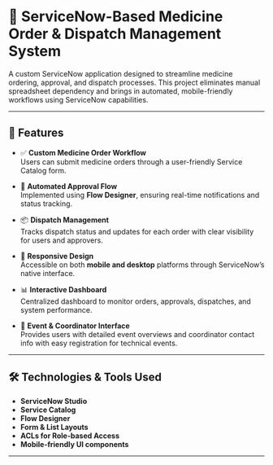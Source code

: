 # 🏥 ServiceNow-Based Medicine Order & Dispatch Management System

A custom ServiceNow application designed to streamline medicine ordering, approval, and dispatch processes. This project eliminates manual spreadsheet dependency and brings in automated, mobile-friendly workflows using ServiceNow capabilities.

---

## 🚀 Features

- ✅ **Custom Medicine Order Workflow**  
  Users can submit medicine orders through a user-friendly Service Catalog form.

- 🔄 **Automated Approval Flow**  
  Implemented using **Flow Designer**, ensuring real-time notifications and status tracking.

- 📦 **Dispatch Management**  
  Tracks dispatch status and updates for each order with clear visibility for users and approvers.

- 📱 **Responsive Design**  
  Accessible on both **mobile and desktop** platforms through ServiceNow’s native interface.

- 📊 **Interactive Dashboard**  
  Centralized dashboard to monitor orders, approvals, dispatches, and system performance.

- 👥 **Event & Coordinator Interface**  
  Provides users with detailed event overviews and coordinator contact info with easy registration for technical events.

---

## 🛠️ Technologies & Tools Used

- **ServiceNow Studio**
- **Service Catalog**
- **Flow Designer**
- **Form & List Layouts**
- **ACLs for Role-based Access**
- **Mobile-friendly UI components**

---

